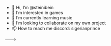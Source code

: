 - 👋 Hi, I’m @steinibein
- 👀 I’m interested in games
- 🌱 I’m currently learning music
- 💞️ I’m looking to collaborate on my own project
- 📫 How to reach me discord: sigerianprince


--->
